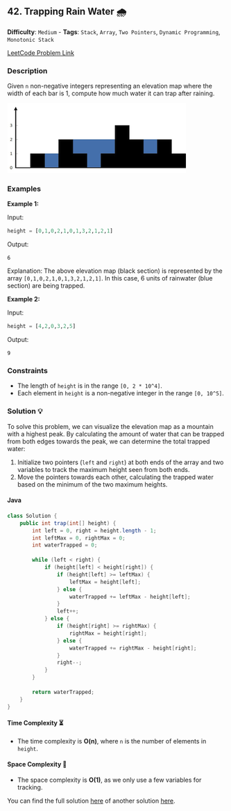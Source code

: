 ## 42. Trapping Rain Water 🌧️

**Difficulty**: `Medium` - **Tags**: `Stack`, `Array`, `Two Pointers`, `Dynamic Programming`, `Monotonic Stack`

[LeetCode Problem Link](https://leetcode.com/problems/trapping-rain-water/description/)

### Description
Given `n` non-negative integers representing an elevation map where the width of each bar is 1, compute how much water it can trap after raining.

![rainwatertrap](rainwatertrap.png)

### Examples

**Example 1:**

Input:
```python
height = [0,1,0,2,1,0,1,3,2,1,2,1]
```

Output:
```
6
```

Explanation:
The above elevation map (black section) is represented by the array `[0,1,0,2,1,0,1,3,2,1,2,1]`. In this case, 6 units of rainwater (blue section) are being trapped.

**Example 2:**

Input:
```python
height = [4,2,0,3,2,5]
```

Output:
```
9
```

### Constraints

- The length of `height` is in the range `[0, 2 * 10^4]`.
- Each element in `height` is a non-negative integer in the range `[0, 10^5]`.

### Solution 💡

To solve this problem, we can visualize the elevation map as a mountain with a highest peak. By calculating the amount of water that can be trapped from both edges towards the peak, we can determine the total trapped water:
1. Initialize two pointers (`left` and `right`) at both ends of the array and two variables to track the maximum height seen from both ends.
2. Move the pointers towards each other, calculating the trapped water based on the minimum of the two maximum heights.

#### Java

```java
class Solution {
    public int trap(int[] height) {
        int left = 0, right = height.length - 1;
        int leftMax = 0, rightMax = 0;
        int waterTrapped = 0;

        while (left < right) {
            if (height[left] < height[right]) {
                if (height[left] >= leftMax) {
                    leftMax = height[left];
                } else {
                    waterTrapped += leftMax - height[left];
                }
                left++;
            } else {
                if (height[right] >= rightMax) {
                    rightMax = height[right];
                } else {
                    waterTrapped += rightMax - height[right];
                }
                right--;
            }
        }

        return waterTrapped;
    }
}
```

#### Time Complexity ⏳
- The time complexity is **O(n)**, where `n` is the number of elements in `height`.

#### Space Complexity 💾
- The space complexity is **O(1)**, as we only use a few variables for tracking.

You can find the full solution [here](Solution.java) of another solution [here](AnotherSolution.java).